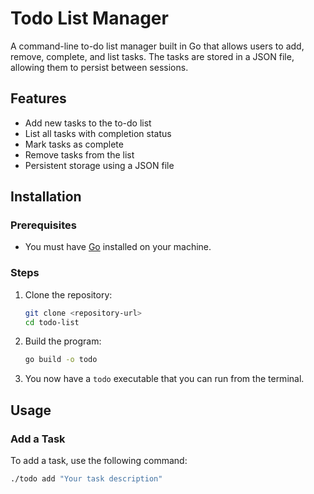 # Todo List Manager

A command-line to-do list manager built in Go that allows users to add, remove, complete, and list tasks. The tasks are stored in a JSON file, allowing them to persist between sessions.

## Features
- Add new tasks to the to-do list
- List all tasks with completion status
- Mark tasks as complete
- Remove tasks from the list
- Persistent storage using a JSON file

## Installation

### Prerequisites
- You must have [Go](https://golang.org/dl/) installed on your machine.

### Steps
1. Clone the repository:
    ```bash
    git clone <repository-url>
    cd todo-list
    ```

2. Build the program:
    ```bash
    go build -o todo
    ```

3. You now have a `todo` executable that you can run from the terminal.

## Usage

### Add a Task
To add a task, use the following command:
```bash
./todo add "Your task description"
